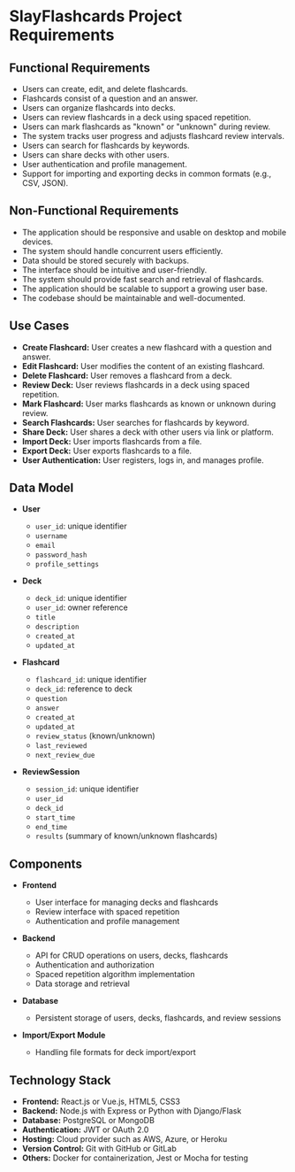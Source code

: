 # SlayFlashcards Project Requirements

## Functional Requirements

- Users can create, edit, and delete flashcards.
- Flashcards consist of a question and an answer.
- Users can organize flashcards into decks.
- Users can review flashcards in a deck using spaced repetition.
- Users can mark flashcards as "known" or "unknown" during review.
- The system tracks user progress and adjusts flashcard review intervals.
- Users can search for flashcards by keywords.
- Users can share decks with other users.
- User authentication and profile management.
- Support for importing and exporting decks in common formats (e.g., CSV, JSON).

## Non-Functional Requirements

- The application should be responsive and usable on desktop and mobile devices.
- The system should handle concurrent users efficiently.
- Data should be stored securely with backups.
- The interface should be intuitive and user-friendly.
- The system should provide fast search and retrieval of flashcards.
- The application should be scalable to support a growing user base.
- The codebase should be maintainable and well-documented.

## Use Cases

- **Create Flashcard:** User creates a new flashcard with a question and answer.
- **Edit Flashcard:** User modifies the content of an existing flashcard.
- **Delete Flashcard:** User removes a flashcard from a deck.
- **Review Deck:** User reviews flashcards in a deck using spaced repetition.
- **Mark Flashcard:** User marks flashcards as known or unknown during review.
- **Search Flashcards:** User searches for flashcards by keyword.
- **Share Deck:** User shares a deck with other users via link or platform.
- **Import Deck:** User imports flashcards from a file.
- **Export Deck:** User exports flashcards to a file.
- **User Authentication:** User registers, logs in, and manages profile.

## Data Model

- **User**
  - `user_id`: unique identifier
  - `username`
  - `email`
  - `password_hash`
  - `profile_settings`

- **Deck**
  - `deck_id`: unique identifier
  - `user_id`: owner reference
  - `title`
  - `description`
  - `created_at`
  - `updated_at`

- **Flashcard**
  - `flashcard_id`: unique identifier
  - `deck_id`: reference to deck
  - `question`
  - `answer`
  - `created_at`
  - `updated_at`
  - `review_status` (known/unknown)
  - `last_reviewed`
  - `next_review_due`

- **ReviewSession**
  - `session_id`: unique identifier
  - `user_id`
  - `deck_id`
  - `start_time`
  - `end_time`
  - `results` (summary of known/unknown flashcards)

## Components

- **Frontend**
  - User interface for managing decks and flashcards
  - Review interface with spaced repetition
  - Authentication and profile management

- **Backend**
  - API for CRUD operations on users, decks, flashcards
  - Authentication and authorization
  - Spaced repetition algorithm implementation
  - Data storage and retrieval

- **Database**
  - Persistent storage of users, decks, flashcards, and review sessions

- **Import/Export Module**
  - Handling file formats for deck import/export

## Technology Stack

- **Frontend:** React.js or Vue.js, HTML5, CSS3
- **Backend:** Node.js with Express or Python with Django/Flask
- **Database:** PostgreSQL or MongoDB
- **Authentication:** JWT or OAuth 2.0
- **Hosting:** Cloud provider such as AWS, Azure, or Heroku
- **Version Control:** Git with GitHub or GitLab
- **Others:** Docker for containerization, Jest or Mocha for testing
